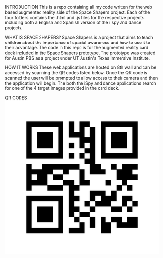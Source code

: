 INTRODUCTION
This is a repo containing all my code written for the web based augmented reality side
of the Space Shapers project. Each of the four folders contains the .html and .js files
for the respective projects including both a English and Spanish version of the 
i spy and dance projects.

WHAT IS SPACE SHAPERS?
Space Shapers is a project that aims to teach children about the importance of
spacial awareness and how to use it to their advantage. The code in this repo is
for the augmented reality card deck included in the Space Shapers prototype. The
prototype was created for Austin PBS as a project under UT Austin's Texas Immersive
Institute. 

HOW IT WORKS
These web applications are hosted on 8th wall and can be accessed by scanning the QR
codes listed below. Once the QR code is scanned the user will be prompted to allow
access to their camera and then the application will begin. The both the iSpy and dance
applications search for one of the 4 target images provided in the card deck.


QR CODES
![My Image](spaceShapersDanceEnglishQRCode.png)